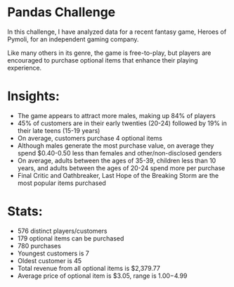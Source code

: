 # Pandas Challenge

In this challenge, I have analyzed data for a recent fantasy game, Heroes of Pymoli, for an independent gaming company.

Like many others in its genre, the game is free-to-play, but players are encouraged to purchase optional items that enhance their playing experience. 

# Insights:

- The game appears to attract more males, making up 84% of players
- 45% of customers are in their early twenties (20-24) followed by 19% in their late teens (15-19 years)
- On average, customers purchase 4 optional items
- Although males generate the most purchase value, on average they spend $0.40-0.50 less than females and other/non-disclosed genders
- On average, adults between the ages of 35-39, children less than 10 years, and adults between the ages of 20-24 spend more per purchase
- Final Critic and Oathbreaker, Last Hope of the Breaking Storm are the most popular items purchased

# Stats:

- 576 distinct players/customers
- 179 optional items can be purchased
- 780 purchases
- Youngest customers is 7
- Oldest customer is 45
- Total revenue from all optional items is $2,379.77
- Average price of optional item is $3.05, range is $1.00-$4.99
